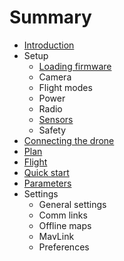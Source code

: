 # Summary

* [Introduction](README.md)
* Setup
   * [Loading firmware](setup_loading_firmware.md)
   * Camera
   * Flight modes
   * Power
   * Radio
   * [Sensors](setup_sensors.md)
   * Safety
* [Connecting the drone](quickstart_connecting_the_drone.md)
* [Plan](quickstart_plan.md)
* [Flight](quickstart_flight.md)
* [Quick start](quickstart.md)
* [Parameters](setup_parameters.md)
* Settings
   * General settings
   * Comm links
   * Offline maps
   * MavLink
   * Preferences


